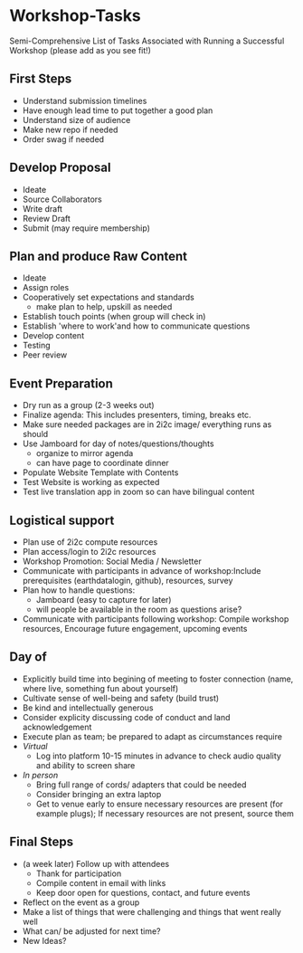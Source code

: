 # Workshop-Tasks
Semi-Comprehensive List of Tasks Associated with Running a Successful Workshop (please add as you see fit!)

## First Steps
* Understand submission timelines
* Have enough lead time to put together a good plan
* Understand size of audience 
* Make new repo if needed
* Order swag if needed
## Develop Proposal
* Ideate
* Source Collaborators
* Write draft
* Review Draft
* Submit (may require membership)
## Plan and produce Raw Content
* Ideate
* Assign roles
* Cooperatively set expectations and standards
    * make plan to help, upskill as needed   
* Establish touch points (when group will check in)
* Establish 'where to work'and how to communicate questions
* Develop content
* Testing 
* Peer review
## Event Preparation
* Dry run as a group (2-3 weeks out)
* Finalize agenda: This includes presenters, timing,  breaks etc.
* Make sure needed packages are in 2i2c image/ everything runs as should
* Use Jamboard for day of notes/questions/thoughts
    * organize to mirror agenda
    * can have page to coordinate dinner
* Populate Website Template with Contents
* Test Website is working as expected
* Test live translation app in zoom so can have bilingual content
## Logistical support
* Plan use of 2i2c compute resources
* Plan access/login to 2i2c resources
* Workshop Promotion: Social Media /  Newsletter 
* Communicate with participants in advance of workshop:Include prerequisites (earthdatalogin, github),  resources,  survey
* Plan how to handle questions:
    *  Jamboard (easy to capture for later)
    *  will people be available in the room as questions arise?
* Communicate with participants following workshop: Compile workshop resources, Encourage future engagement, upcoming events
## Day of
* Explicitly build time into begining of meeting to foster connection (name, where live, something fun about yourself)
* Cultivate sense of well-being and safety (build trust)
* Be kind and intellectually generous
* Consider explicity discussing code of conduct and land acknowledgement
* Execute plan as team; be prepared to adapt as circumstances require
* *Virtual* 
    * Log into platform 10-15 minutes in advance to check audio quality and ability to screen share 
* *In person* 
    * Bring full range of cords/ adapters that could be needed
    * Consider bringing an extra laptop 
    * Get to venue early to ensure necessary resources are present (for example plugs); If necessary resources are not present, source them
## Final Steps
* (a week later) Follow up with attendees
    * Thank for participation
    * Compile content in email with links
    * Keep door open for questions, contact, and future events
* Reflect on the event as a group
* Make a list of things that were challenging and things that went really well
* What can/ be adjusted for next time?
* New Ideas?
